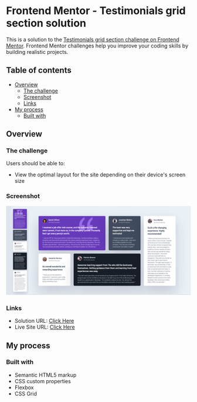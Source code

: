# Frontend Mentor - Testimonials grid section solution

This is a solution to the [Testimonials grid section challenge on Frontend Mentor](https://www.frontendmentor.io/challenges/testimonials-grid-section-Nnw6J7Un7). Frontend Mentor challenges help you improve your coding skills by building realistic projects.

## Table of contents

- [Overview](#overview)
  - [The challenge](#the-challenge)
  - [Screenshot](#screenshot)
  - [Links](#links)
- [My process](#my-process)
  - [Built with](#built-with)

## Overview

### The challenge

Users should be able to:

- View the optimal layout for the site depending on their device's screen size

### Screenshot

![](./design/screenshot.png)

### Links

- Solution URL: [Click Here](https://github.com/lkoster/testimonials-grid-section-main)
- Live Site URL: [Click Here](hhttps://lkoster.github.io/testimonials-grid-section-main/)

## My process

### Built with

- Semantic HTML5 markup
- CSS custom properties
- Flexbox
- CSS Grid
